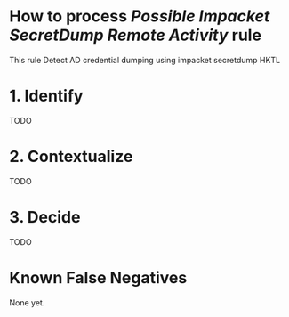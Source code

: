 # How to process *Possible Impacket SecretDump Remote Activity* rule
This rule Detect AD credential dumping using impacket secretdump HKTL

# 1. Identify
TODO

# 2. Contextualize
TODO

# 3. Decide
TODO

# Known False Negatives
None yet.
